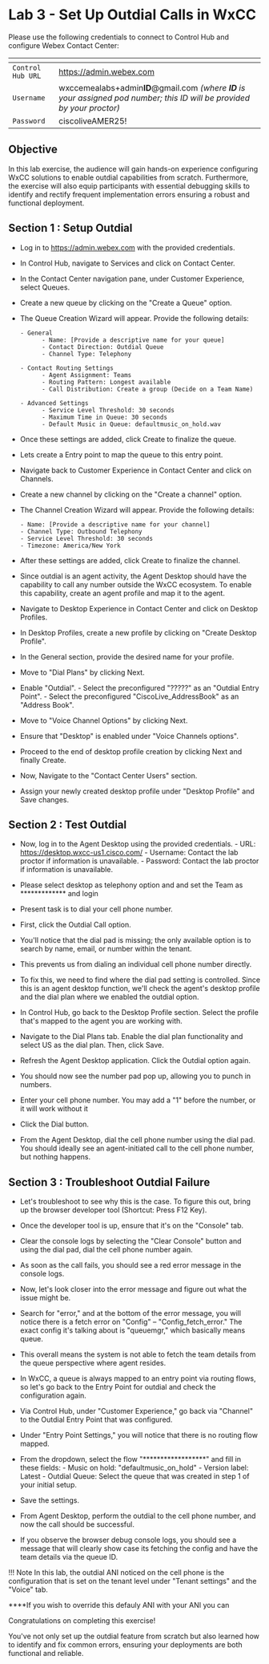 # Lab 3 -  Set Up Outdial Calls in WxCC

Please use the following credentials to connect to Control Hub and configure Webex Contact Center:

| <!-- -->         | <!-- -->         |
| ---------------- | ---------------- |
| `Control Hub URL`            | <a href="https://admin.webex.com" target="_blank">https://admin.webex.com</a> |
| `Username`       | wxccemealabs+admin**ID**@gmail.com  _(where **ID** is your assigned pod number; this ID will be provided by your proctor)_ |
| `Password`       | ciscoliveAMER25! |

## Objective 

In this lab exercise, the audience will gain hands-on experience configuring WxCC solutions to enable outdial capabilities from scratch. Furthermore, the exercise will also equip participants with essential debugging skills to identify and rectify frequent implementation errors ensuring a robust and functional deployment.

## Section 1 : Setup Outdial 

- Log in to https://admin.webex.com with the provided credentials.

- In Control Hub, navigate to Services and click on Contact Center.

- In the Contact Center navigation pane, under Customer Experience, select Queues.

- Create a new queue by clicking on the "Create a Queue" option.

- The Queue Creation Wizard will appear. Provide the following details:

      - General
            - Name: [Provide a descriptive name for your queue]
            - Contact Direction: Outdial Queue
            - Channel Type: Telephony

      - Contact Routing Settings
            - Agent Assignment: Teams
            - Routing Pattern: Longest available
            - Call Distribution: Create a group (Decide on a Team Name)

      - Advanced Settings
            - Service Level Threshold: 30 seconds
            - Maximum Time in Queue: 30 seconds
            - Default Music in Queue: defaultmusic_on_hold.wav

- Once these settings are added, click Create to finalize the queue.

- Lets create a Entry point to map the queue to this entry point. 

- Navigate back to Customer Experience in Contact Center and click on Channels.

- Create a new channel by clicking on the "Create a channel" option.

- The Channel Creation Wizard will appear. Provide the following details:

      - Name: [Provide a descriptive name for your channel]
      - Channel Type: Outbound Telephony
      - Service Level Threshold: 30 seconds
      - Timezone: America/New York

- After these settings are added, click Create to finalize the channel.

- Since outdial is an agent activity, the Agent Desktop should have the capability to call any number outside the WxCC ecosystem. To enable this capability, create an agent profile and map it to the agent.

- Navigate to Desktop Experience in Contact Center and click on Desktop Profiles.

- In Desktop Profiles, create a new profile by clicking on "Create Desktop Profile".

- In the General section, provide the desired name for your profile.

- Move to "Dial Plans" by clicking Next.

- Enable "Outdial".
      - Select the preconfigured "?????" as an "Outdial Entry Point".
      - Select the preconfigured "CiscoLive_AddressBook" as an "Address Book".

- Move to "Voice Channel Options" by clicking Next.

- Ensure that "Desktop" is enabled under "Voice Channels options".

- Proceed to the end of desktop profile creation by clicking Next and finally Create.

- Now, Navigate to the "Contact Center Users" section.

- Assign your newly created desktop profile under "Desktop Profile" and Save changes.

## Section 2 : Test Outdial 

- Now, log in to the Agent Desktop using the provided credentials.
      - URL: https://desktop.wxcc-us1.cisco.com/
      - Username: Contact the lab proctor if information is unavailable.
      - Password: Contact the lab proctor if information is unavailable.

- Please select desktop as telephony option and  and set the Team as ************* and login 

- Present task is to dial your cell phone number. 

- First, click the Outdial Call option. 

- You'll notice that the dial pad is missing; the only available option is to search by name, email, or number within the tenant. 

- This prevents us from dialing an individual cell phone number directly. 

- To fix this, we need to find where the dial pad setting is controlled. Since this is an agent desktop function, we'll check the agent's desktop profile and the dial plan where we enabled the outdial option.

- In Control Hub, go back to the Desktop Profile section. Select the profile that's mapped to the agent you are working with.

- Navigate to the Dial Plans tab. Enable the dial plan functionality and select US as the dial plan. Then, click Save.

- Refresh the Agent Desktop application. Click the Outdial option again.

- You should now see the number pad pop up, allowing you to punch in numbers.

- Enter your cell phone number. You may add a "1" before the number, or it will work without it 

- Click the Dial button.

- From the Agent Desktop, dial the cell phone number using the dial pad. You should ideally see an agent-initiated call to the cell phone number, but nothing happens.

## Section 3 : Troubleshoot Outdial Failure

- Let's troubleshoot to see why this is the case. To figure this out, bring up the browser developer tool (Shortcut: Press F12 Key).

- Once the developer tool is up, ensure that it's on the "Console" tab.

- Clear the console logs by selecting the "Clear Console" button and using the dial pad, dial the cell phone number again.

- As soon as the call fails, you should see a red error message in the console logs.

- Now, let's look closer into the error message and figure out what the issue might be.

- Search for "error," and at the bottom of the error message, you will notice there is a fetch error on "Config" – "Config_fetch_error." The exact config it's talking about is "queuemgr," which basically means queue.

- This overall means the system is not able to fetch the team details from the queue perspective where agent resides. 

- In WxCC, a queue is always mapped to an entry point via routing flows, so let's go back to the Entry Point for outdial and check the configuration again.

- Via Control Hub, under "Customer Experience," go back via "Channel" to the Outdial Entry Point that was configured.

- Under "Entry Point Settings," you will notice that there is no routing flow mapped.

- From the dropdown, select the flow "******************" and fill in these fields:
      - Music on hold: "defaultmusic_on_hold"
      - Version label: Latest
      - Outdial Queue: Select the queue that was created in step 1 of your initial setup.

- Save the settings.

- From Agent Desktop, perform the outdial to the cell phone number, and now the call should be successful.

- If you observe the browser debug console logs, you should see a message that will clearly show case its fetching the config and have the team details via the queue ID.

!!! Note
  In this lab, the outdial ANI noticed on the cell phone is the configuration that is set on the tenant level under "Tenant settings" and the "Voice" tab.

****If you wish to override this defauly ANI with your ANI you can 

Congratulations on completing this exercise! 

You've not only set up the outdial feature from scratch but also learned how to identify and fix common errors, ensuring your deployments are both functional and reliable.




